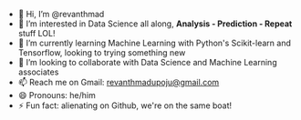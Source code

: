 - 👋 Hi, I’m @revanthmad
- 👀 I’m interested in Data Science all along, **Analysis - Prediction - Repeat** stuff LOL!
- 🌱 I’m currently learning Machine Learning with Python's Scikit-learn and Tensorflow, looking to trying something new
- 💞️ I’m looking to collaborate with Data Science and Machine Learning associates
- 📫 Reach me on Gmail: revanthmadupoju@gmail.com
- 😄 Pronouns: he/him
- ⚡ Fun fact: alienating on Github, we're on the same boat!

<!---
revanthmad/revanthmad is a ✨ special ✨ repository because its `README.md` (this file) appears on your GitHub profile.
You can click the Preview link to take a look at your changes.
--->
